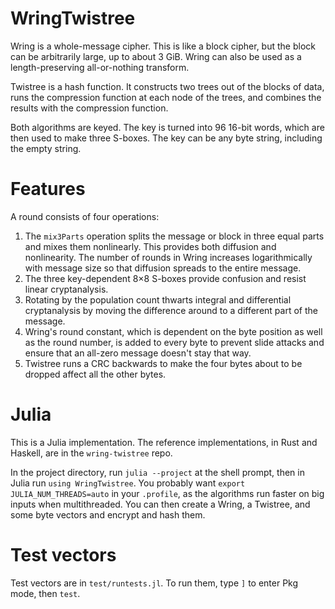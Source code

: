 # WringTwistree
Wring is a whole-message cipher. This is like a block cipher, but the block can be arbitrarily large, up to about 3 GiB. Wring can also be used as a length-preserving all-or-nothing transform.

Twistree is a hash function. It constructs two trees out of the blocks of data, runs the compression function at each node of the trees, and combines the results with the compression function.

Both algorithms are keyed. The key is turned into 96 16-bit words, which are then used to make three S-boxes. The key can be any byte string, including the empty string.

# Features
A round consists of four operations:

1. The `mix3Parts` operation splits the message or block in three equal parts and mixes them nonlinearly. This provides both diffusion and nonlinearity. The number of rounds in Wring increases logarithmically with message size so that diffusion spreads to the entire message.
2. The three key-dependent 8×8 S-boxes provide confusion and 
resist linear cryptanalysis.
3. Rotating by the population count thwarts integral and differential cryptanalysis by moving the difference around to a different part of the message.
4. Wring's round constant, which is dependent on the byte position as well as the round number, is added to every byte to prevent slide attacks and ensure that an all-zero message doesn't stay that way.
4. Twistree runs a CRC backwards to make the four bytes about to be dropped affect all the other bytes.

# Julia
This is a Julia implementation. The reference implementations, in Rust and Haskell, are in the `wring-twistree` repo.

In the project directory, run `julia --project` at the shell prompt, then in Julia run `using WringTwistree`. You probably want `export JULIA_NUM_THREADS=auto` in your `.profile`, as the algorithms run faster on big inputs when multithreaded. You can then create a Wring, a Twistree, and some byte vectors and encrypt and hash them.

# Test vectors
Test vectors are in `test/runtests.jl`. To run them, type `]` to enter Pkg mode, then `test`.
